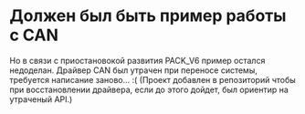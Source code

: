 ﻿# Должен был быть пример работы с CAN

Но в связи с приостановокой развития PACK_V6 пример остался недоделан. Драйвер CAN был утрачен при переносе системы, требуется написание заново... :( 
(Проект добавлен в репозиторий чтобы при восстановлении драйвера, если до этого дойдет, был ориентир на утраченый API.)